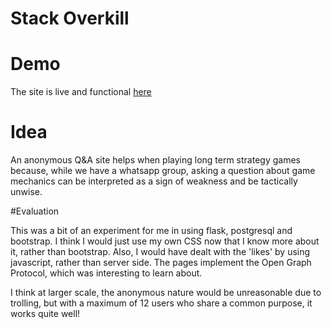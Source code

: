 # Stack Overkill

# Demo

The site is live and functional [here](https://overkill.freeciv.life)

# Idea

An anonymous Q&A site helps when playing long term strategy games because, while we have a whatsapp group, asking a question about game mechanics can be interpreted as a sign of weakness and be tactically unwise.

#Evaluation

This was a bit of an experiment for me in using flask, postgresql and bootstrap. I think I would just use my own CSS now that I know more about it, rather than bootstrap. Also, I would have dealt with the 'likes' by using javascript, rather than server side. The pages implement the Open Graph Protocol, which was interesting to learn about.

I think at larger scale, the anonymous nature would be unreasonable due to trolling, but with a maximum of 12 users who share a common purpose, it works quite well!
